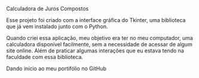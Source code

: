 Calculadora de Juros Compostos

Esse projeto foi criado com a interface gráfica do Tkinter, uma biblioteca que já vem instalado junto com o Python.

Quando criei essa aplicação, meu objetivo era ter no meu computador, uma calculadora disponível facilmente, sem a necessidade de acessar de algum site online.
Além de praticar algumas interações que eu estava tendo na faculdade com essa biblioteca.

Dando início ao meu portifólio no GitHub

